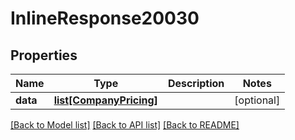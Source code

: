 # InlineResponse20030

## Properties
Name | Type | Description | Notes
------------ | ------------- | ------------- | -------------
**data** | [**list[CompanyPricing]**](CompanyPricing.md) |  | [optional] 

[[Back to Model list]](../README.md#documentation-for-models) [[Back to API list]](../README.md#documentation-for-api-endpoints) [[Back to README]](../README.md)


